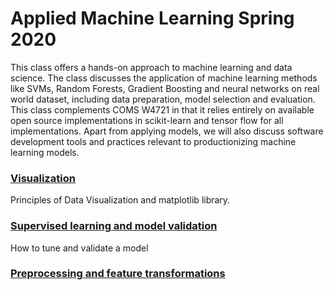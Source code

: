# Applied Machine Learning Spring 2020

This class offers a hands-on approach to machine learning and data science. The class discusses the application of machine learning methods like SVMs, Random Forests, Gradient Boosting and neural networks on real world dataset, including data preparation, model selection and evaluation. This class complements COMS W4721 in that it relies entirely on available open source implementations in scikit-learn and tensor flow for all implementations. Apart from applying models, we will also discuss software development tools and practices relevant to productionizing machine learning models.

### [Visualization](Visualization/)
Principles of Data Visualization and matplotlib library.

### [Supervised learning and model validation](Model_validation/)
How to tune and validate a model

### [Preprocessing and feature transformations](Preprocessing/)
